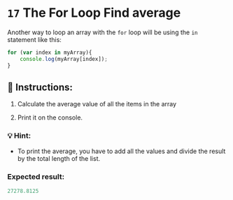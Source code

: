 # `17` The For Loop Find average

Another way to loop an array with the `for` loop will be using the `in` statement like this:

```js
for (var index in myArray){
    console.log(myArray[index]);
}
```

## 📝 Instructions:

1. Calculate the average value of all the items in the array 

2. Print it on the console.

### 💡 Hint:

+ To print the average, you have to add all the values and divide the result by the total length of the list.


### Expected result:

```js
27278.8125
```


